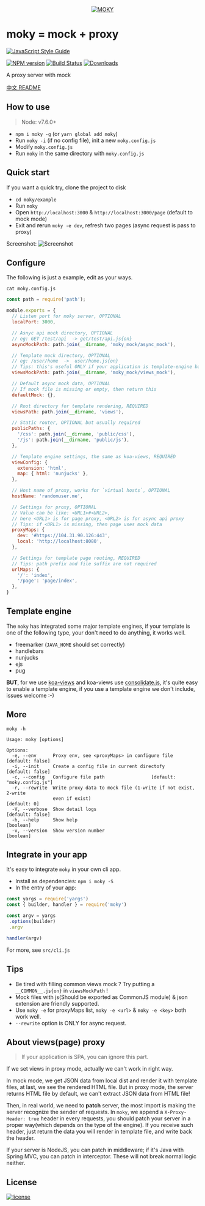 <p align="center">
  <a href="#">
    <img alt="MOKY" src="https://cloud.githubusercontent.com/assets/2230882/22627374/0f829552-ebfd-11e6-90ba-b785434d2800.png"/>
  </a>
</p>

# moky = mock + proxy

[![JavaScript Style Guide](https://cdn.rawgit.com/feross/standard/master/badge.svg)](https://github.com/feross/standard)

[![NPM version][npm-image]][npm-url] [![Build Status][travis-image]][travis-url]  [![Downloads][downloads-image]][npm-url]

A proxy server with mock

[中文 README](README-zh_CN.md)

## How to use

> Node: v7.6.0+

 - `npm i moky -g` (or `yarn global add moky`)
 - Run `moky -i` (if no config file), init a new `moky.config.js`
 - Modify `moky.config.js`
 - Run `moky` in the same directory with `moky.config.js`

## Quick start

If you want a quick try, clone the project to disk

 - `cd moky/example`
 - Run `moky`
 - Open `http://localhost:3000` & `http://localhost:3000/page` (default to mock mode)
 - Exit and **re**run `moky -e dev`, refresh two pages (async request is pass to proxy)

Screenshot:
![Screenshot][screenshot]

## Configure

The following is just a example, edit as your ways.

`cat moky.config.js`

```javascript
const path = require('path');

module.exports = {
  // Listen port for moky server, OPTIONAL
  localPort: 3000,

  // Asnyc api mock directory, OPTIONAL
  // eg: GET /test/api  -> get/test/api.js{on}
  asyncMockPath: path.join(__dirname, 'moky_mock/async_mock'),

  // Template mock directory, OPTIONAL
  // eg: /user/home  ->  user/home.js{on}
  // Tips: this's useful ONLY if your application is template-engine based
  viewsMockPath: path.join(__dirname, 'moky_mock/views_mock'),

  // Default async mock data, OPTIONAL
  // If mock file is missing or empty, then return this
  defaultMock: {},

  // Root directory for template rendering, REQUIRED
  viewsPath: path.join(__dirname, 'views'),

  // Static router, OPTIONAL but usually required
  publicPaths: {
    '/css': path.join(__dirname, 'public/css'),
    '/js': path.join(__dirname, 'public/js'),
  },

  // Template engine settings, the same as koa-views, REQUIRED
  viewConfig: {
    extension: 'html',
    map: { html: 'nunjucks' },
  },

  // Host name of proxy, works for `virtual hosts`, OPTIONAL
  hostName: 'randomuser.me',

  // Settings for proxy, OPTIONAL
  // Value can be like: <URL1>#<URL2>,
  // here <URL1> is for page proxy, <URL2> is for async api proxy
  // Tips: if <URL1> is missing, then page uses mock data
  proxyMaps: {
    dev: '#https://104.31.90.126:443',
    local: 'http://localhost:8080',
  },

  // Settings for template page routing, REQUIRED
  // Tips: path prefix and file suffix are not required
  urlMaps: {
    '/': 'index',
    '/page': 'page/index',
  },
}
```

## Template engine

The `moky` has integrated some major template engines, if your template is one of the following type, your don't need to do anything, it works well.

  - freemarker (`JAVA_HOME` should set correctly)
  - handlebars
  - nunjucks
  - ejs
  - pug

**BUT**, for we use [koa-views](https://github.com/queckezz/koa-views) and koa-views use [consolidate.js](https://github.com/tj/consolidate.js), it's quite easy to enable a template engine, if you use a template engine we don't include, issues welcome :-)

## More

`moky -h`
```text
Usage: moky [options]

Options:
  -e, --env      Proxy env, see <proxyMaps> in configure file   [default: false]
  -i, --init     Create a config file in current directofy      [default: false]
  -c, --config   Configure file path                 [default: "moky.config.js"]
  -r, --rewrite  Write proxy data to mock file (1-write if not exist, 2-write
                 even if exist)                                     [default: 0]
  -V, --verbose  Show detail logs                               [default: false]
  -h, --help     Show help                                             [boolean]
  -v, --version  Show version number                                   [boolean]
```

## Integrate in your app

It's easy to integrate `moky` in your own cli app.

 - Install as dependencies: `npm i moky -S`
 - In the entry of your app:
 ```javascript
const yargs = require('yargs')
const { builder, handler } = require('moky')

const argv = yargs
  .options(builder)
  .argv

handler(argv)
 ```
For more, see `src/cli.js`

## Tips

 - Be tired with filling common views mock ? Try putting a `__COMMON__.js{on}` in `viewsMockPath` !
 - Mock files with js(Should be exported as CommonJS module) & json extension are friendly supported.
 - Use `moky -e` for proxyMaps list, `moky -e <url>` & `moky -e <key>` both work well.
 - `--rewrite` option is ONLY for async request.

## About views(page) proxy

> If your application is SPA, you can ignore this part.

If we set views in proxy mode, actually we can't work in right way.

In mock mode, we get JSON data from local dist and render it with template files, at last, we see the rendered HTML file. But in proxy mode, the server returns HTML file by default, we can't extract JSON data from HTML file!

Then, in real world, we need to **patch** server, the most import is making the server recognize the sender of requests. In `moky`, we append a `X-Proxy-Header: true` header in every requests, you should patch your server in a proper way(which depends on the type of the engine). If you receive such header, just return the data you will render in template file, and write back the header.

If your server is NodeJS, you can patch in middleware; if it's Java with Spring MVC, you can patch in interceptor. These will not break normal logic neither.

## License
[![license][license-image]][license-url]


[downloads-image]: https://img.shields.io/npm/dm/moky.svg

[npm-url]: https://npmjs.org/package/moky
[npm-image]: https://img.shields.io/npm/v/moky.svg

[travis-url]: https://travis-ci.com/int64ago/moky
[travis-image]: https://img.shields.io/travis/com/int64ago/moky.svg

[license-url]: https://github.com/int64ago/moky/blob/master/LICENSE
[license-image]: https://img.shields.io/github/license/int64ago/moky.svg

[style-url]: https://github.com/airbnb/javascript
[style-image]: https://img.shields.io/badge/code%20style-airbnb-brightgreen.svg

[screenshot]: https://cloud.githubusercontent.com/assets/2230882/23556263/f471b648-0066-11e7-9fb9-b48955d4c83d.png
